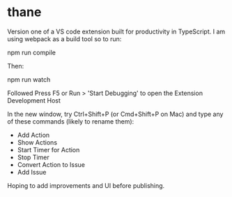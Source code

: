 # thane

Version one of a VS code extension built for productivity in TypeScript. I am using webpack as a build tool so to run:

npm run compile

Then:

npm run watch

Followed Press F5 or Run > 'Start Debugging' to open the Extension Development Host

In the new window, try Ctrl+Shift+P (or Cmd+Shift+P on Mac) and type any of these commands (likely to rename them):

- Add Action
- Show Actions
- Start Timer for Action
- Stop Timer
- Convert Action to Issue
- Add Issue

Hoping to add improvements and UI before publishing. 